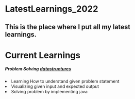 # LatestLearnings_2022
## This is the place where I put all my latest learnings.
<h1>Current Learnings</h1>
<h5>Problem Solving <a href="https://github.com/PranathiSadhula/LatestLearnings_2022/tree/main/src/main/java/datastructures">datastructures</a></h5>
<li>Learning How to understand given problem statement</li>
<li>Visualizing given input and expected output</li>
<li>Solving problem by implementing java</li>
